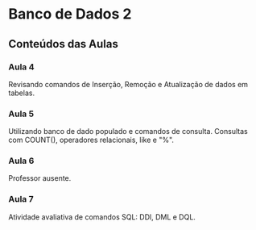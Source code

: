 # Banco de Dados 2
## Conteúdos das Aulas
### Aula 4 
Revisando comandos de Inserção, Remoção e Atualização de dados em tabelas.
### Aula 5 
Utilizando banco de dado populado e comandos de consulta. Consultas com COUNT(), operadores relacionais, like e "%".
### Aula 6
Professor ausente.
### Aula 7
Atividade avaliativa de comandos SQL: DDl, DML e DQL.
